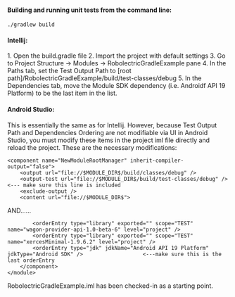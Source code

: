 <h4>Building and running unit tests from the command line:</h4>
<code>./gradlew build</code>
<br>
<h4>Intellij:</h4>
1. Open the build.gradle file
2. Import the project with default settings
3. Go to Project Structure -> Modules -> RobolectricGradleExample pane
4. In the Paths tab, set the Test Output Path to [root path]/RobolectricGradleExample/build/test-classes/debug
5. In the Dependencies tab, move the Module SDK dependency (i.e. Androidf API 19 Platform) to be the last item in the list.


<h4>Android Studio:</h4>
This is essentially the same as for Intellij. However, because Test Output Path and Dependencies Ordering are not modifiable via UI in Android Studio, you must modify these items in the project iml file directly and reload the project. These are the necessary modifications:

	<component name="NewModuleRootManager" inherit-compiler-output="false">
		<output url="file://$MODULE_DIR$/build/classes/debug" />
		<output-test url="file://$MODULE_DIR$/build/test-classes/debug" />			<--- make sure this line is included
		<exclude-output />
		<content url="file://$MODULE_DIR$"> 

AND......

	    	<orderEntry type="library" exported="" scope="TEST" name="wagon-provider-api-1.0-beta-6" level="project" />
	    	<orderEntry type="library" exported="" scope="TEST" name="xercesMinimal-1.9.6.2" level="project" />
	    	<orderEntry type="jdk" jdkName="Android API 19 Platform" jdkType="Android SDK" />					<---make sure this is the last orderEntry
		</component>
	</module>



RobolectricGradleExample.iml has been checked-in as a starting point.



